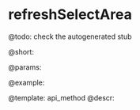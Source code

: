refreshSelectArea
=============


@todo:
	check the autogenerated stub

@short:
	

@params:





@example:

@template:	api_method
@descr:

